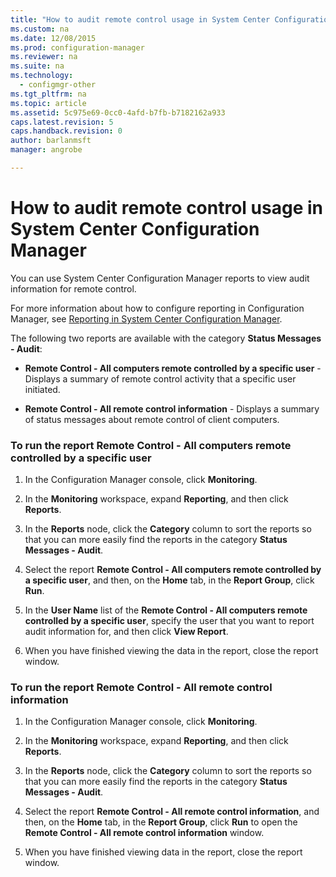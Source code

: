 ```yaml
---
title: "How to audit remote control usage in System Center Configuration Manager"
ms.custom: na
ms.date: 12/08/2015
ms.prod: configuration-manager
ms.reviewer: na
ms.suite: na
ms.technology:
  - configmgr-other
ms.tgt_pltfrm: na
ms.topic: article
ms.assetid: 5c975e69-0cc0-4afd-b7fb-b7182162a933
caps.latest.revision: 5
caps.handback.revision: 0
author: barlanmsftmanager: angrobe

---
```

# How to audit remote control usage in System Center Configuration Manager
You can use System Center Configuration Manager reports to view audit information for remote control.  

 For more information about how to configure reporting in Configuration Manager, see [Reporting in System Center Configuration Manager](../../../../core/servers/manage/reporting.md).  

 The following two reports are available with the category **Status Messages - Audit**:  

-   **Remote Control - All computers remote controlled by a specific user** - Displays a summary of remote control activity that a specific user initiated.  

-   **Remote Control - All remote control information** - Displays a summary of status messages about remote control of client computers.  

### To run the report Remote Control - All computers remote controlled by a specific user  

1.  In the Configuration Manager console, click **Monitoring**.  

2.  In the **Monitoring** workspace, expand **Reporting**, and then click **Reports**.  

3.  In the **Reports** node, click the **Category** column to sort the reports so that you can more easily find the reports in the category **Status Messages - Audit**.  

4.  Select the report **Remote Control - All computers remote controlled by a specific user**, and then, on the **Home** tab, in the **Report Group**, click **Run**.  

5.  In the **User Name** list of the **Remote Control - All computers remote controlled by a specific user**, specify the user that you want to report audit information for, and then click **View Report**.  

6.  When you have finished viewing the data in the report, close the report window.  

### To run the report Remote Control - All remote control information  

1.  In the Configuration Manager console, click **Monitoring**.  

2.  In the **Monitoring** workspace, expand **Reporting**, and then click **Reports**.  

3.  In the **Reports** node, click the **Category** column to sort the reports so that you can more easily find the reports in the category **Status Messages - Audit**.  

4.  Select the report **Remote Control - All remote control information**, and then, on the **Home** tab, in the **Report Group**, click **Run** to open the **Remote Control - All remote control information** window.  

5.  When you have finished viewing data in the report, close the report window.  

